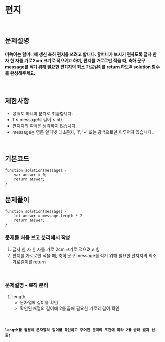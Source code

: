 # 편지

<br>

## 문제설명
#### 머쓱이는 할머니께 생신 축하 편지를 쓰려고 합니다. 할머니가 보시기 편하도록 글자 한 자 한 자를 가로 2cm 크기로 적으려고 하며, 편지를 가로로만 적을 때, 축하 문구 message를 적기 위해 필요한 편지지의 최소 가로길이를 return 하도록 solution 함수를 완성해주세요.

<br>

## 제한사항
* 공백도 하나의 문자로 취급합니다.
* 1 ≤ message의 길이 ≤ 50
* 편지지의 여백은 생각하지 않습니다.
* message는 영문 알파벳 대소문자, ‘!’, ‘~’ 또는 공백으로만 이루어져 있습니다.


<br>

## 기본코드
```
function solution(message) {
    var answer = 0;
    return answer;
}
```


## 문제풀이
```
function solution(message) {
    let answer = message.length * 2
    return answer;
}
```
### 문제를 처음 보고 분리해서 작성
1. 글자 한 자 한 자를 가로 2cm 크기로 적으려고 함
2. 편지를 가로로만 적을 때, 축하 문구 message를 적기 위해 필요한 편지지의 최소 가로길이를 return

<br>

### 문제설명 - 로직 분리
1. length
   - 문자열의 길이를 확인
   - 확인된 배열의 길이에 2를 곱해 필요한 가로의 길이 확인


<br>

#### `length를 활용해 문자열의 길이를 확인하고 주어진 문제의 조건에 따라 2를 곱해 결과 산출!`

